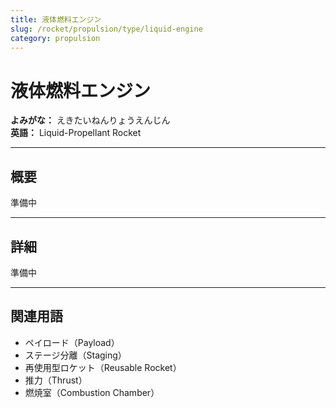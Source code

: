 ```yaml
---
title: 液体燃料エンジン
slug: /rocket/propulsion/type/liquid-engine
category: propulsion
---
```


# 液体燃料エンジン

**よみがな：** えきたいねんりょうえんじん  
**英語：** Liquid-Propellant Rocket  

---

## 概要

準備中

---

## 詳細

準備中

---

## 関連用語

- ペイロード（Payload）
- ステージ分離（Staging）
- 再使用型ロケット（Reusable Rocket）
- 推力（Thrust）
- 燃焼室（Combustion Chamber）

